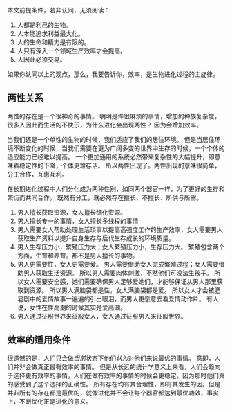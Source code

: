 本文前提条件，若非认同，无须阅读：

1. 人都是利己的生物。
2. 人本能追求利益最大化。
3. 人的生命和精力是有限的。
4. 人只有深入一个领域生产效率才会提高。
5. 人因此必须交易。

如果你认同以上的观点，那么，我要告诉你，效率，是生物进化过程的主旋律。

两性关系
--------

两性的存在是一个很神奇的事情。
明明是件很麻烦的事情，增加的种族复杂度，很多人因此而生活的不快乐，为什么进化会出现两性？
因为会增加效率。

当我们还是一个单性的生物的时候，我们适应了我们的居住环境。
但是当居住环境不断变化的时候，当我们需要在更为广阔多变的世界中生存的时候，一个个体的适应能力已经难以提高。
一个更加通用的系统必然带来复杂性的大幅提升，即意味着稳定性的下降，个体更难存活。
所以两性出现了。两性出现的意味很简单，分工合作，互惠互利。

在长期进化过程中人们分化成为两种性别，如同两个器官一样，为了更好的生存和繁衍而共同合作。
既然有分工，就必然存在擅长、不擅长、所供与所需。

1. 男人擅长获取资源，女人擅长细化资源。
2. 男人擅长专一的事情，女人擅长多线程的事情
3. 男人需要女人帮助处理生活琐事以提高高强度工作的生产效率，女人需要男人获取生产资料以提升自身生存与后代生存成长的环境质量。
4. 男人生存压力小，繁殖压力大；女人繁殖压力小，生存压力大。
   繁殖包含两个方面，生育和养育。都不是男人擅长的事物。
5. 男人更需要性，女人更需要爱。
   男人需要借助女人完成繁殖过程；女人需要借助男人获取生活资源。
   所以男人需要肉体刺激，不然他们可没法生孩子。
   所以女人需要安全感，她们需要确保男人足够爱她们，才能够保证从男人那里获取到资源。
   所以男人满脑袋都是性，女人满脑袋都是爱。
   所以女人才会被肥皂剧中的爱情故事一遍遍的引出眼泪，而男人更愿意去看爱情动作片。
   有人说，女性在性高潮的时候其实是爱高潮。
6. 男人通过征服世界来征服女人，女人通过征服男人来征服世界。

效率的适用条件
--------------

很遗憾的是，人们只会做*当前*状态下他们*认为*对他们来说最优的事情。
意即，人们并非会做真正最有效率的事情。
但是从长远的统计学意义上来看，人们会趋向于选择更有效率的事情，人们在做有效率的事情的时候会更稳定，因为那时他们真的感受到了这个选择的正确性。
所有存在均有其合理性，即有其发生的因。但是并非所有的存在都是最优的，就像进化并不会让每个器官都达到最优功效，事实上，不断优化正是进化的意义。

